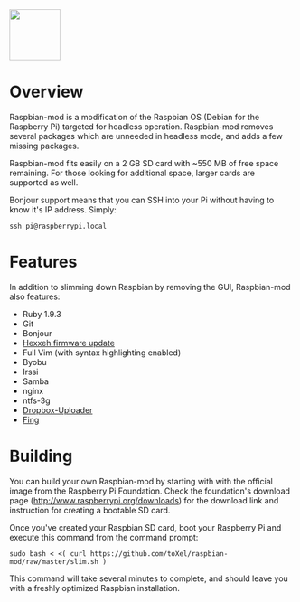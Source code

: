 <img src="http://www.raspberrypi.org/wp-content/uploads/2012/03/Raspi_Colour_R.png" width="90" />

# Overview

Raspbian-mod is a modification of the Raspbian OS (Debian for the Raspberry Pi) targeted for headless operation. Raspbian-mod removes several packages which are unneeded in headless mode, and adds a few missing packages.

Raspbian-mod fits easily on a 2 GB SD card with ~550 MB of free space remaining. For those looking for additional space, larger cards are supported as well.

Bonjour support means that you can SSH into your Pi without having to know it's IP address. Simply:

    ssh pi@raspberrypi.local
    
# Features

In addition to slimming down Raspbian by removing the GUI, Raspbian-mod also features:

* Ruby 1.9.3
* Git
* Bonjour
* [Hexxeh firmware update](https://github.com/Hexxeh/rpi-update)
* Full Vim (with syntax highlighting enabled)
* Byobu
* Irssi
* Samba
* nginx
* ntfs-3g
* [Dropbox-Uploader](https://github.com/andreafabrizi/Dropbox-Uploader)
* [Fing](http://www.overlooksoft.com/features)

# Building

You can build your own Raspbian-mod by starting with with the official image from the Raspberry Pi Foundation. Check the foundation's download page (http://www.raspberrypi.org/downloads) for the download link and instruction for creating a bootable SD card.

Once you've created your Raspbian SD card, boot your Raspberry Pi and execute this command from the command prompt:

    sudo bash < <( curl https://github.com/toXel/raspbian-mod/raw/master/slim.sh )
    
This command will take several minutes to complete, and should leave you with a freshly optimized Raspbian installation.

